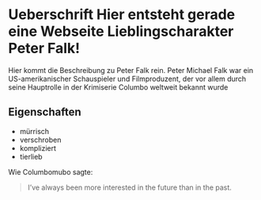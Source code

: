 # Ueberschrift Hier entsteht gerade eine Webseite Lieblingscharakter Peter Falk!
Hier kommt die Beschreibung zu Peter Falk rein.
Peter Michael Falk war ein US-amerikanischer Schauspieler und Filmproduzent, der vor allem durch seine Hauptrolle in der Krimiserie Columbo weltweit bekannt wurde
## Eigenschaften
* mürrisch
* verschroben
* kompliziert
* tierlieb

Wie Columbomubo sagte:
> I’ve always been more interested
> in the future than in the past.
